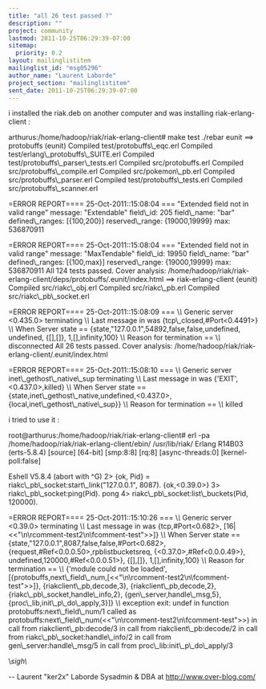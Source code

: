 ```yaml
---
title: "all 26 test passed ?"
description: ""
project: community
lastmod: 2011-10-25T06:29:39-07:00
sitemap:
  priority: 0.2
layout: mailinglistitem
mailinglist_id: "msg05296"
author_name: "Laurent Laborde"
project_section: "mailinglistitem"
sent_date: 2011-10-25T06:29:39-07:00
---
```



i installed the riak.deb on another computer
and was installing riak-erlang-client :

arthurus:/home/hadoop/riak/riak-erlang-client# make test
./rebar eunit
==&gt; protobuffs (eunit)
Compiled test/protobuffs\\_eqc.erl
Compiled test/erlang\\_protobuffs\\_SUITE.erl
Compiled test/protobuffs\\_parser\\_tests.erl
Compiled src/protobuffs.erl
Compiled src/protobuffs\\_compile.erl
Compiled src/pokemon\\_pb.erl
Compiled src/protobuffs\\_parser.erl
Compiled test/protobuffs\\_tests.erl
Compiled src/protobuffs\\_scanner.erl

=ERROR REPORT==== 25-Oct-2011::15:08:04 ===
 "Extended field not in valid range"
 message: "Extendable"
 field\\_id: 205
 field\\_name: "bar"
 defined\\_ranges: [{100,200}]
 reserved\\_range: {19000,19999}
 max: 536870911

=ERROR REPORT==== 25-Oct-2011::15:08:04 ===
 "Extended field not in valid range"
 message: "MaxTendable"
 field\\_id: 19950
 field\\_name: "bar"
 defined\\_ranges: [{100,max}]
 reserved\\_range: {19000,19999}
 max: 536870911
 All 124 tests passed.
Cover analysis:
/home/hadoop/riak/riak-erlang-client/deps/protobuffs/.eunit/index.html
==&gt; riak-erlang-client (eunit)
Compiled src/riakc\\_obj.erl
Compiled src/riakc\\_pb.erl
Compiled src/riakc\\_pb\\_socket.erl

=ERROR REPORT==== 25-Oct-2011::15:08:09 ===
\\*\\* Generic server &lt;0.435.0&gt; terminating
\\*\\* Last message in was {tcp\\_closed,#Port&lt;0.4491&gt;}
\\*\\* When Server state == {state,"127.0.0.1",54892,false,false,undefined,
 undefined,
 {[],[]},
 1,[],infinity,100}
\\*\\* Reason for termination ==
\\*\\* disconnected
 All 26 tests passed.
Cover analysis: /home/hadoop/riak/riak-erlang-client/.eunit/index.html

=ERROR REPORT==== 25-Oct-2011::15:08:10 ===
\\*\\* Generic server inet\\_gethost\\_native\\_sup terminating
\\*\\* Last message in was {'EXIT',&lt;0.437.0&gt;,killed}
\\*\\* When Server state == {state,inet\\_gethost\\_native,undefined,&lt;0.437.0&gt;,
 {local,inet\\_gethost\\_native\\_sup}}
\\*\\* Reason for termination ==
\\*\\* killed


i tried to use it :


root@arthurus:/home/hadoop/riak/riak-erlang-client# erl -pa
/home/hadoop/riak/riak-erlang-client/ebin/ /usr/lib/riak/
Erlang R14B03 (erts-5.8.4) [source] [64-bit] [smp:8:8] [rq:8]
[async-threads:0] [kernel-poll:false]

Eshell V5.8.4 (abort with ^G)
2&gt; {ok, Pid} = riakc\\_pb\\_socket:start\\_link("127.0.0.1", 8087).
{ok,&lt;0.39.0&gt;}
3&gt; riakc\\_pb\\_socket:ping(Pid).
pong
4&gt; riakc\\_pb\\_socket:list\\_buckets(Pid, 120000).

=ERROR REPORT==== 25-Oct-2011::15:10:26 ===
\\*\\* Generic server &lt;0.39.0&gt; terminating
\\*\\* Last message in was {tcp,#Port&lt;0.682&gt;,
 [16|&lt;&lt;"\\n\\rcomment-test2\\n\\fcomment-test"&gt;&gt;]}
\\*\\* When Server state == {state,"127.0.0.1",8087,false,false,#Port&lt;0.682&gt;,
 {request,#Ref&lt;0.0.0.50&gt;,rpblistbucketsreq,
 {&lt;0.37.0&gt;,#Ref&lt;0.0.0.49&gt;},
 undefined,120000,#Ref&lt;0.0.0.51&gt;},
 {[],[]},
 1,[],infinity,100}
\\*\\* Reason for termination ==
\\*\\* {'module could not be loaded',
 [{protobuffs,next\\_field\\_num,[&lt;&lt;"\\n\\rcomment-test2\\n\\fcomment-test"&gt;&gt;]},
 {riakclient\\_pb,decode,3},
 {riakclient\\_pb,decode,2},
 {riakc\\_pb\\_socket,handle\\_info,2},
 {gen\\_server,handle\\_msg,5},
 {proc\\_lib,init\\_p\\_do\\_apply,3}]}
\\*\\* exception exit: undef
 in function protobuffs:next\\_field\\_num/1
 called as
protobuffs:next\\_field\\_num(&lt;&lt;"\\n\\rcomment-test2\\n\\fcomment-test"&gt;&gt;)
 in call from riakclient\\_pb:decode/3
 in call from riakclient\\_pb:decode/2
 in call from riakc\\_pb\\_socket:handle\\_info/2
 in call from gen\\_server:handle\\_msg/5
 in call from proc\\_lib:init\\_p\\_do\\_apply/3

\\*sigh\\*

-- 
Laurent "ker2x" Laborde
Sysadmin & DBA at http://www.over-blog.com/

